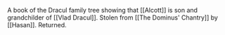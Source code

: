A book of the Dracul family tree showing that [[Alcott]] is son and grandchilder of [[Vlad Dracul]].
Stolen from [[The Dominus' Chantry]] by [[Hasan]]. Returned.